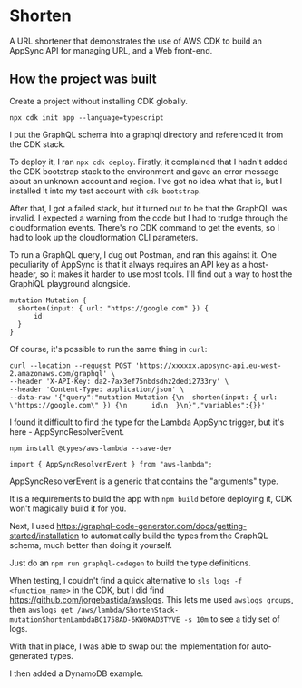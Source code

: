 # Shorten

A URL shortener that demonstrates the use of AWS CDK to build an AppSync API for managing URL, and a Web front-end.

## How the project was built

Create a project without installing CDK globally.

```
npx cdk init app --language=typescript
```

I put the GraphQL schema into a graphql directory and referenced it from the CDK stack.

To deploy it, I ran `npx cdk deploy`. Firstly, it complained that I hadn't added the CDK bootstrap stack to the environment and gave an error message about an unknown account and region. I've got no idea what that is, but I installed it into my test account with `cdk bootstrap`.

After that, I got a failed stack, but it turned out to be that the GraphQL was invalid. I expected a warning from the code but I had to trudge through the cloudformation events. There's no CDK command to get the events, so I had to look up the cloudformation CLI parameters.

To run a GraphQL query, I dug out Postman, and ran this against it. One peculiarity of AppSync is that it always requires an API key as a host-header, so it makes it harder to use most tools. I'll find out a way to host the GraphiQL playground alongside.

```
mutation Mutation {
  shorten(input: { url: "https://google.com" }) {
      id
  }
}
```

Of course, it's possible to run the same thing in `curl`:

```
curl --location --request POST 'https://xxxxxx.appsync-api.eu-west-2.amazonaws.com/graphql' \
--header 'X-API-Key: da2-7ax3ef75nbdsdhz2dedi2733ry' \
--header 'Content-Type: application/json' \
--data-raw '{"query":"mutation Mutation {\n  shorten(input: { url: \"https://google.com\" }) {\n      id\n  }\n}","variables":{}}'
```

I found it difficult to find the type for the Lambda AppSync trigger, but it's here - AppSyncResolverEvent.

```
npm install @types/aws-lambda --save-dev
```

```
import { AppSyncResolverEvent } from "aws-lambda";
```

AppSyncResolverEvent is a generic that contains the "arguments" type.

It is a requirements to build the app with `npm build` before deploying it, CDK won't magically build it for you.

Next, I used https://graphql-code-generator.com/docs/getting-started/installation to automatically build the types from the GraphQL schema, much better than doing it yourself.

Just do an `npm run graphql-codegen` to build the type definitions.

When testing, I couldn't find a quick alternative to `sls logs -f <function_name>` in the CDK, but I did find https://github.com/jorgebastida/awslogs. This lets me used `awslogs groups`, then `awslogs get /aws/lambda/ShortenStack-mutationShortenLambdaBC1758AD-6KW0KAD3TYVE -s 10m` to see a tidy set of logs.

With that in place, I was able to swap out the implementation for auto-generated types.

I then added a DynamoDB example.
